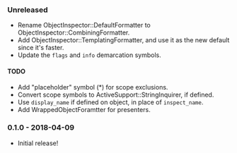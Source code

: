 ### Unreleased

* Rename ObjectInspector::DefaultFormatter to ObjectInspector::CombiningFormatter.
* Add ObjectInspector::TemplatingFormatter, and use it as the new default since it's faster.
* Update the `flags` and `info` demarcation symbols.

#### TODO
* Add "placeholder" symbol (*) for scope exclusions.
* Convert scope symbols to ActiveSupport::StringInquirer, if defined.
* Use `display_name` if defined on object, in place of `inspect_name`.
* Add WrappedObjectForamtter for presenters.


### 0.1.0 - 2018-04-09

* Initial release!
